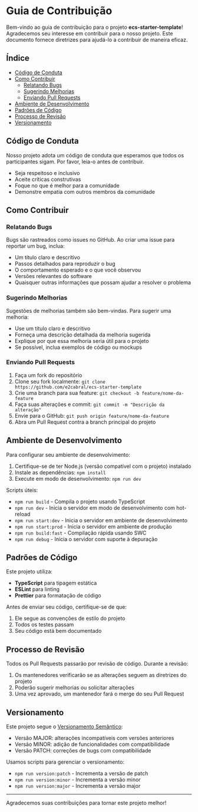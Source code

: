 # Guia de Contribuição


Bem-vindo ao guia de contribuição para o projeto **ecs-starter-template**! Agradecemos seu interesse em contribuir para o nosso projeto. Este documento fornece diretrizes para ajudá-lo a contribuir de maneira eficaz.

## Índice

- [Código de Conduta](#código-de-conduta)
- [Como Contribuir](#como-contribuir)
    - [Relatando Bugs](#relatando-bugs)
    - [Sugerindo Melhorias](#sugerindo-melhorias)
    - [Enviando Pull Requests](#enviando-pull-requests)
- [Ambiente de Desenvolvimento](#ambiente-de-desenvolvimento)
- [Padrões de Código](#padrões-de-código)
- [Processo de Revisão](#processo-de-revisão)
- [Versionamento](#versionamento)

## Código de Conduta

Nosso projeto adota um código de conduta que esperamos que todos os participantes sigam. Por favor, leia-o antes de contribuir.

- Seja respeitoso e inclusivo
- Aceite críticas construtivas
- Foque no que é melhor para a comunidade
- Demonstre empatia com outros membros da comunidade

## Como Contribuir

### Relatando Bugs

Bugs são rastreados como issues no GitHub. Ao criar uma issue para reportar um bug, inclua:

- Um título claro e descritivo
- Passos detalhados para reproduzir o bug
- O comportamento esperado e o que você observou
- Versões relevantes do software
- Quaisquer outras informações que possam ajudar a resolver o problema

### Sugerindo Melhorias

Sugestões de melhorias também são bem-vindas. Para sugerir uma melhoria:

- Use um título claro e descritivo
- Forneça uma descrição detalhada da melhoria sugerida
- Explique por que essa melhoria seria útil para o projeto
- Se possível, inclua exemplos de código ou mockups

### Enviando Pull Requests

1. Faça um fork do repositório
2. Clone seu fork localmente: `git clone https://github.com/e2cabral/ecs-starter-template`
3. Crie uma branch para sua feature: `git checkout -b feature/nome-da-feature`
4. Faça suas alterações e commit: `git commit -m "Descrição da alteração"`
5. Envie para o GitHub: `git push origin feature/nome-da-feature`
6. Abra um Pull Request contra a branch principal do projeto

## Ambiente de Desenvolvimento

Para configurar seu ambiente de desenvolvimento:

1. Certifique-se de ter Node.js (versão compatível com o projeto) instalado
2. Instale as dependências: `npm install`
3. Execute em modo de desenvolvimento: `npm run dev`

Scripts úteis:
- `npm run build` - Compila o projeto usando TypeScript
- `npm run dev` - Inicia o servidor em modo de desenvolvimento com hot-reload
- `npm run start:dev` - Inicia o servidor em ambiente de desenvolvimento
- `npm run start:prod` - Inicia o servidor em ambiente de produção
- `npm run build:fast` - Compilação rápida usando SWC
- `npm run debug` - Inicia o servidor com suporte à depuração

## Padrões de Código

Este projeto utiliza:

- **TypeScript** para tipagem estática
- **ESLint** para linting
- **Prettier** para formatação de código

Antes de enviar seu código, certifique-se de que:

1. Ele segue as convenções de estilo do projeto
2. Todos os testes passam
3. Seu código está bem documentado

## Processo de Revisão

Todos os Pull Requests passarão por revisão de código. Durante a revisão:

1. Os mantenedores verificarão se as alterações seguem as diretrizes do projeto
2. Poderão sugerir melhorias ou solicitar alterações
3. Uma vez aprovado, um mantenedor fará o merge do seu Pull Request

## Versionamento

Este projeto segue o [Versionamento Semântico](https://semver.org/lang/pt-BR/):

- Versão MAJOR: alterações incompatíveis com versões anteriores
- Versão MINOR: adição de funcionalidades com compatibilidade
- Versão PATCH: correções de bugs com compatibilidade

Usamos scripts para gerenciar o versionamento:
- `npm run version:patch` - Incrementa a versão de patch
- `npm run version:minor` - Incrementa a versão minor
- `npm run version:major` - Incrementa a versão major

---

Agradecemos suas contribuições para tornar este projeto melhor!